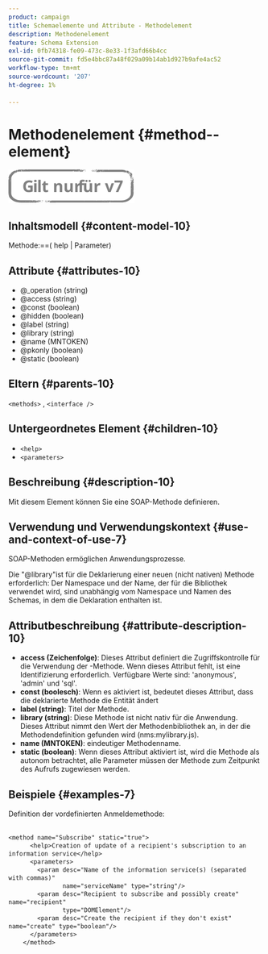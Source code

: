 ```yaml
---
product: campaign
title: Schemaelemente und Attribute - Methodelement
description: Methodenelement
feature: Schema Extension
exl-id: 0fb74318-fe09-473c-8e33-1f3afd66b4cc
source-git-commit: fd5e4bbc87a48f029a09b14ab1d927b9afe4ac52
workflow-type: tm+mt
source-wordcount: '207'
ht-degree: 1%

---
```


# Methodenelement {#method--element}

![](../../../assets/v7-only.svg)

## Inhaltsmodell {#content-model-10}

Methode:==( help | Parameter)

## Attribute {#attributes-10}

* @_operation (string)
* @access (string)
* @const (boolean)
* @hidden (boolean)
* @label (string)
* @library (string)
* @name (MNTOKEN)
* @pkonly (boolean)
* @static (boolean)

## Eltern {#parents-10}

`<methods>`  ,  `<interface />`

## Untergeordnetes Element {#children-10}

* `<help>`
* `<parameters>`

## Beschreibung {#description-10}

Mit diesem Element können Sie eine SOAP-Methode definieren.

## Verwendung und Verwendungskontext {#use-and-context-of-use-7}

SOAP-Methoden ermöglichen Anwendungsprozesse.

Die &quot;@library&quot;ist für die Deklarierung einer neuen (nicht nativen) Methode erforderlich: Der Namespace und der Name, der für die Bibliothek verwendet wird, sind unabhängig vom Namespace und Namen des Schemas, in dem die Deklaration enthalten ist.

## Attributbeschreibung {#attribute-description-10}

* **access (Zeichenfolge)**: Dieses Attribut definiert die Zugriffskontrolle für die Verwendung der -Methode. Wenn dieses Attribut fehlt, ist eine Identifizierung erforderlich. Verfügbare Werte sind: &#39;anonymous&#39;, &#39;admin&#39; und &#39;sql&#39;.
* **const (boolesch)**: Wenn es aktiviert ist, bedeutet dieses Attribut, dass die deklarierte Methode die Entität ändert
* **label (string)**: Titel der Methode.
* **library (string)**: Diese Methode ist nicht nativ für die Anwendung. Dieses Attribut nimmt den Wert der Methodenbibliothek an, in der die Methodendefinition gefunden wird (nms:mylibrary.js).
* **name (MNTOKEN)**: eindeutiger Methodenname.
* **static (boolean)**: Wenn dieses Attribut aktiviert ist, wird die Methode als autonom betrachtet, alle Parameter müssen der Methode zum Zeitpunkt des Aufrufs zugewiesen werden.

## Beispiele {#examples-7}

Definition der vordefinierten Anmeldemethode:

```
 
<method name="Subscribe" static="true">
      <help>Creation of update of a recipient's subscription to an information service</help>
      <parameters>
        <param desc="Name of the information service(s) (separated with commas)"
               name="serviceName" type="string"/>
        <param desc="Recipient to subscribe and possibly create" name="recipient"
               type="DOMElement"/>
        <param desc="Create the recipient if they don't exist" name="create" type="boolean"/>
      </parameters>     
    </method>
```
